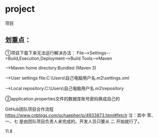 # project
项目

## 划重点：
①项目下载下来无法运行解决办法：
File-->Settings-->Build,Execution,Deployment-->Build Tools-->Maven

-->Maven home directory:Bundled (Maven 3)

-->User settings file:C:\Users\自己电脑用户名\.m2\settings.xml

-->Local repository:C:\Users\自己电脑用户名\.m2\repository

②application.properties文件的数据库账号密码换成自己的

GitHub团队项目合作流程
https://www.cnblogs.com/schaepher/p/4933873.html#fetch
注：其中 零、一、七 是由团队项目负责人来完成的。开发人员只要从 二 开始就行了。

11.8

